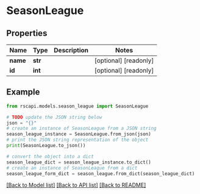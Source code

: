 # SeasonLeague


## Properties

Name | Type | Description | Notes
------------ | ------------- | ------------- | -------------
**name** | **str** |  | [optional] [readonly] 
**id** | **int** |  | [optional] [readonly] 

## Example

```python
from rscapi.models.season_league import SeasonLeague

# TODO update the JSON string below
json = "{}"
# create an instance of SeasonLeague from a JSON string
season_league_instance = SeasonLeague.from_json(json)
# print the JSON string representation of the object
print(SeasonLeague.to_json())

# convert the object into a dict
season_league_dict = season_league_instance.to_dict()
# create an instance of SeasonLeague from a dict
season_league_form_dict = season_league.from_dict(season_league_dict)
```
[[Back to Model list]](../README.md#documentation-for-models) [[Back to API list]](../README.md#documentation-for-api-endpoints) [[Back to README]](../README.md)


